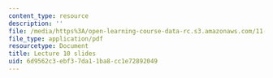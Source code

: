 ```yaml
---
content_type: resource
description: ''
file: /media/https%3A/open-learning-course-data-rc.s3.amazonaws.com/11-438-economic-development-planning-spring-2020/6d9562c3ebf37da11ba8cc1e72892049_MIT11_438s20_lec10.pdf
file_type: application/pdf
resourcetype: Document
title: Lecture 10 slides
uid: 6d9562c3-ebf3-7da1-1ba8-cc1e72892049
---
```

